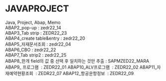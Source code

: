 # JAVAPROJECT<br>
Java, Project, Abap, Memo<br>
ABAP2_pop-up    : zedr22_14<br>
ABAP3_Tab strip : ZEDR22_23<br>
ABAP4_create table&entry : zedr22_20<br>
ABAP5_자재문서조회 : zedr22_04<br>
ABAP6_CBO : zedr22_22<br>
ABAP7_Tab strip2 : zedr22_25<br>
ABAP8_한개 field의 값 중 선택 후 일치하는 것만 추출 : SAPMZED22_MARA<br>
ABAP9_ 프로그램  : ZEDR22_01
ABAP10_ALV프로그램  : ZEDR22_02
ABAP11_자재예약현황조회  : ZEDR22_07
ABAP12_항공운항정보  : ZEDR22_09



